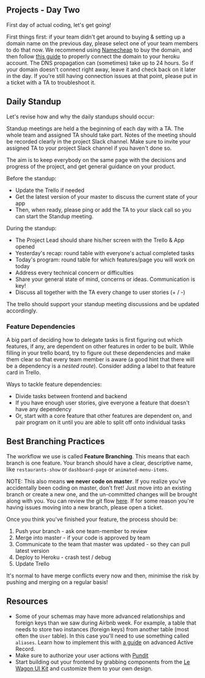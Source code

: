 ## Projects - Day Two

First day of actual coding, let's get going!

First things first: if your team didn't get around to buying & setting up a domain name on the previous day, please select one of your team members to do that now.
We recommend using [Namecheap](https://www.namecheap.com) to buy the domain, and then follow [this guide](https://www.lewagon.com/blog/buying-a-domain-on-namecheap-and-pointing-it-to-heroku) to properly connect the domain to your heroku account.
The DNS propagation can (sometimes) take up to 24 hours. So if your domain doesn't connect right away, leave it and check back on it later in the day. If you're still having connection issues at that point, please put in a ticket with a TA to troubleshoot it.


## Daily Standup

Let's revise how and why the daily standups should occur:

Standup meetings are held a the beginning of each day with a TA. The whole team and assigned TA should take part. Notes of the meeting should be recorded clearly in the project Slack channel. Make sure to invite your assigned TA to your project Slack channel if you haven't done so.

The aim is to keep everybody on the same page with the decisions and progress of the project, and get general guidance on your product.

Before the standup:
- Update the Trello if needed
- Get the latest version of your master to discuss the current state of your app
- Then, when ready, please ping or add the TA to your slack call so you can start the Standup meeting.

During the standup:
- The Project Lead should share his/her screen with the Trello & App opened
- Yesterday's recap: round table with everyone's actual completed tasks
- Today's program: round table for which features/page you will work on today
- Address every technical concern or difficulties
- Share your general state of mind, concerns or ideas. Communication is key!
- Discuss all together with the TA every change to user stories (+ / -)

The trello should support your standup meeting discussions and be updated accordingly.

### Feature Dependencies
A big part of deciding how to delegate tasks is first figuring out which features, if any, are dependent on other features in order to be built.
While filling in your trello board, try to figure out these dependencies and make them clear so that every team member is aware (a good hint that there will be a dependency is a _nested route_). Consider adding a label to that feature card in Trello.

Ways to tackle feature dependencies:
- Divide tasks between frontend and backend
- If you have enough user stories, give everyone a feature that doesn't have any dependency
- Or, start with a core feature that other features are dependent on, and pair program on it until you are able to split off onto individual tasks


## Best Branching Practices

The workflow we use is called **Feature Branching**. This means that each branch is one feature. Your branch should have a clear, descriptive name, like `restaurants-show` or `dashboard-page` or `animated-menu-items`.

NOTE: This also means **we never code on master**. If you realize you've accidentally been coding on master, don't fret! Just move into an existing branch or create a new one, and the un-committed changes will be brought along with you. You can review the git flow [here](https://kitt.lewagon.com/knowledge/cheatsheets/git_advanced). If for some reason you're having issues moving into a new branch, please open a ticket.

Once you think you've finished your feature, the process should be:
1. Push your branch - ask one team-member to review
2. Merge into master - if your code is approved by team
3. Communicate to the team that master was updated - so they can pull latest version
4. Deploy to Heroku - crash test / debug
5. Update Trello

It's normal to have merge conflicts every now and then, minimise the risk by pushing and merging on a regular basis!

## Resources
- Some of your schemas may have more advanced relationships and foreign keys than we saw during Airbnb week. For example, a table that needs to store two instances (foreign keys) from another table (most often the `User` table). In this case you'll need to use something called `aliases`. Learn how to implement this with [a guide](https://kitt.lewagon.com/knowledge/cheatsheets/activerecord_advanced) on advanced Active Record.
- Make sure to authorize your user actions with [Pundit](https://kitt.lewagon.com/knowledge/cheatsheets/pundit)
- Start building out your frontend by grabbing components from the [Le Wagon UI Kit](https://uikit.lewagon.com/documentation) and customize them to your own design.
